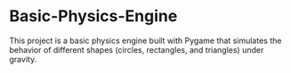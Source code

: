 # Basic-Physics-Engine
This project is a basic physics engine built with Pygame that simulates the behavior of different shapes (circles, rectangles, and triangles) under gravity.
